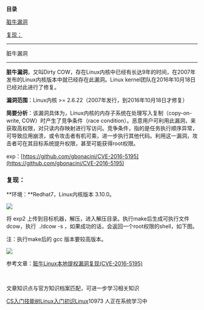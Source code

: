 **目录**

[脏牛漏洞](#t0)

[复现：](#t1)

* * *

脏牛漏洞
----

**脏牛漏洞**，又叫Dirty COW，存在Linux内核中已经有长达9年的时间，在2007年发布的Linux内核版本中就已经存在此漏洞。Linux kernel团队在2016年10月18日已经对此进行了修复。

**漏洞范围**：Linux内核 >= 2.6.22（2007年发行，到2016年10月18日才修复）

**简要分析**：该漏洞具体为，Linux内核的内存子系统在处理写入复制（copy-on-write, COW）时产生了竞争条件（race condition）。恶意用户可利用此漏洞，来获取高权限，对只读内存映射进行写访问。竞争条件，指的是任务执行顺序异常，可导致应用崩溃，或令攻击者有机可乘，进一步执行其他代码。利用这一漏洞，攻击者可在其目标系统提升权限，甚至可能获得root权限。

exp：[https://github.com/gbonacini/CVE-2016-5195](https://github.com/gbonacini/CVE-2016-5195)

### 复现：

**环境：**Redhat7，Linux内核版本 3.10.0。

![](https://img-blog.csdnimg.cn/20190725153748799.png)

将 exp2 上传到目标机器，解压，进入解压目录。执行make后生成可执行文件dcow，执行  ./dcow -s ，如果成功的话，会返回一个root权限的shell，如下图。

注：执行make后的 gcc 版本要较高版本。

![](https://img-blog.csdnimg.cn/20190725153446714.png?x-oss-process=image/watermark,type_ZmFuZ3poZW5naGVpdGk,shadow_10,text_aHR0cHM6Ly9ibG9nLmNzZG4ubmV0L3FxXzM2MTE5MTky,size_16,color_FFFFFF,t_70)

参考文章：[脏牛Linux本地提权漏洞复现(CVE-2016-5195)](https://www.jianshu.com/p/df72d1ee1e3e)  
 

文章知识点与官方知识档案匹配，可进一步学习相关知识

[CS入门技能树](https://edu.csdn.net/skill/gml/gml-1c31834f07b04bcc9c5dff5baaa6680c)[Linux入门](https://edu.csdn.net/skill/gml/gml-1c31834f07b04bcc9c5dff5baaa6680c)[初识Linux](https://edu.csdn.net/skill/gml/gml-1c31834f07b04bcc9c5dff5baaa6680c)10973 人正在系统学习中